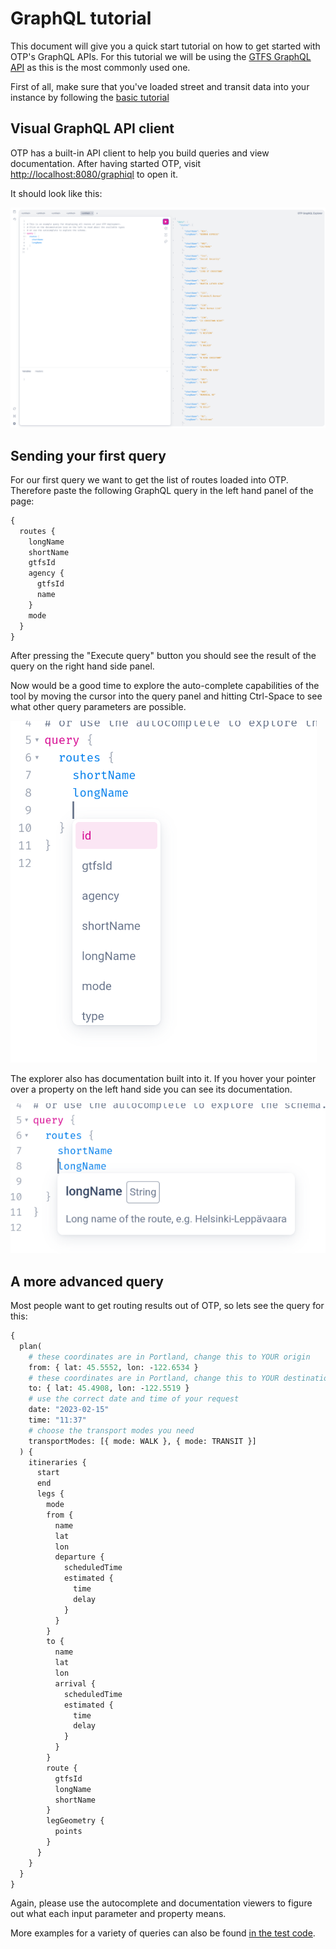 <!--
  NOTE! Part of this document is generated. Make sure you edit the template, not the generated doc.

   - Template directory is:  /doc/templates
   - Generated directory is: /docs/user 
-->

# GraphQL tutorial

This document will give you a quick start tutorial on how to get started with OTP's GraphQL APIs. For 
this tutorial we will be using the [GTFS GraphQL API](GTFS-GraphQL-API.md) as this is the most commonly used one.

First of all, make sure that you've loaded street and transit data into your instance by following
the [basic tutorial](../Basic-Tutorial.md)

## Visual GraphQL API client

OTP has a built-in API client to help you build queries and view documentation. After having
started OTP, visit [http://localhost:8080/graphiql](http://localhost:8080/graphiql) to open it.

It should look like this:

![GraphiQL](../images/graphiql.png)

## Sending your first query

For our first query we want to get the list of routes loaded into OTP. Therefore paste the following 
GraphQL query in the left hand panel of the page:

<!-- route-query BEGIN -->
<!-- NOTE! This section is auto-generated. Do not change, change doc in code instead. -->

```graphql
{
  routes {
    longName
    shortName
    gtfsId
    agency {
      gtfsId
      name
    }
    mode
  }
}

```

<!-- route-query END -->

After pressing the "Execute query" button you should see the result of the query on the right hand
side panel.

Now would be a good time to explore the auto-complete capabilities of the tool by moving the
cursor into the query panel and hitting Ctrl-Space to see what other query parameters are possible.

![GraphiQL](../images/graphiql-autocomplete.png)

The explorer also has documentation built into it. If you hover your pointer over a property on the 
left hand side you can see its documentation.

![GraphiQL](../images/graphiql-documentation.png)

## A more advanced query

Most people want to get routing results out of OTP, so lets see the query for this:

<!-- plan-query BEGIN -->
<!-- NOTE! This section is auto-generated. Do not change, change doc in code instead. -->

```graphql
{
  plan(
    # these coordinates are in Portland, change this to YOUR origin
    from: { lat: 45.5552, lon: -122.6534 }
    # these coordinates are in Portland, change this to YOUR destination
    to: { lat: 45.4908, lon: -122.5519 }
    # use the correct date and time of your request
    date: "2023-02-15"
    time: "11:37"
    # choose the transport modes you need
    transportModes: [{ mode: WALK }, { mode: TRANSIT }]
  ) {
    itineraries {
      start
      end
      legs {
        mode
        from {
          name
          lat
          lon
          departure {
            scheduledTime
            estimated {
              time
              delay
            }
          }
        }
        to {
          name
          lat
          lon
          arrival {
            scheduledTime
            estimated {
              time
              delay
            }
          }
        }
        route {
          gtfsId
          longName
          shortName
        }
        legGeometry {
          points
        }
      }
    }
  }
}

```

<!-- plan-query END -->

Again, please use the autocomplete and documentation viewers to figure out what each input parameter
and property means.

More examples for a variety of queries can also be found [in the test code](https://github.com/opentripplanner/OpenTripPlanner/tree/dev-2.x/src/test/resources/org/opentripplanner/apis/gtfs/queries).